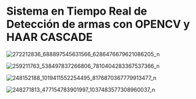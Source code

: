 # Sistema en Tiempo Real de Detección de armas con OPENCV y HAAR CASCADE

![272212836_688897545631566_6286476679621086205_n](https://user-images.githubusercontent.com/70295855/153527685-a973114c-7335-42ce-a8f9-effec46c8ef3.png)

![259211763_538497837266806_7810404283367537366_n](https://user-images.githubusercontent.com/70295855/153527687-40a30249-76a4-4dba-be5b-28e66aa16ba1.png)

![248152188_1019411552254495_8176870367779913477_n](https://user-images.githubusercontent.com/70295855/153527789-087c1c13-a4e1-42ed-beea-3c8ccce2ac5f.png)

![248271813_477154783901997_1037483577308960037_n](https://user-images.githubusercontent.com/70295855/153527794-c32848f2-33f3-4312-84ad-74150db67a47.png)
